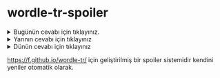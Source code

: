 # wordle-tr-spoiler

<details>
  <summary>Bugünün cevabı için tıklayınız.</summary>
  <br>
    <b> torun </b>
</details>

<details>
  <summary>Yarının cevabı için tıklayınız</summary>
  <br>
   <b> sunum </b>
</details>

<details>
  <summary>Dünün cevabı için tıklayınız </summary>
  <br>
  <b> türlü </b>
</details>

https://f.github.io/wordle-tr/ için geliştirilmiş bir spoiler sistemidir kendini yeniler otomatik olarak.

